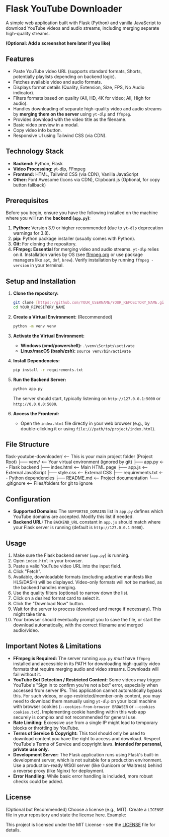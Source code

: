 # Flask YouTube Downloader

A simple web application built with Flask (Python) and vanilla JavaScript to download YouTube videos and audio streams, including merging separate high-quality streams.

**(Optional: Add a screenshot here later if you like)**
## Features

* Paste YouTube video URL (supports standard formats, Shorts, potentially playlists depending on backend logic).
* Fetches available video and audio formats.
* Displays format details (Quality, Extension, Size, FPS, No Audio indicator).
* Filters formats based on quality (All, HD, 4K for video; All, High for audio).
* Handles downloading of separate high-quality video and audio streams by **merging them on the server** using `yt-dlp` and `ffmpeg`.
* Provides download with the video title as the filename.
* Basic video preview in a modal.
* Copy video info button.
* Responsive UI using Tailwind CSS (via CDN).

## Technology Stack

* **Backend:** Python, Flask
* **Video Processing:** yt-dlp, FFmpeg
* **Frontend:** HTML, Tailwind CSS (via CDN), Vanilla JavaScript
* **Other:** Font Awesome (Icons via CDN), Clipboard.js (Optional, for copy button fallback)

## Prerequisites

Before you begin, ensure you have the following installed on the machine where you will run the **backend (`app.py`)**:

1.  **Python:** Version 3.9 or higher recommended (due to `yt-dlp` deprecation warnings for 3.8).
2.  **pip:** Python package installer (usually comes with Python).
3.  **Git:** For cloning the repository.
4.  **FFmpeg:** **Essential** for merging video and audio streams. `yt-dlp` relies on it. Installation varies by OS (see [ffmpeg.org](https://ffmpeg.org/download.html) or use package managers like `apt`, `dnf`, `brew`). Verify installation by running `ffmpeg -version` in your terminal.

## Setup and Installation

1.  **Clone the repository:**
    ```bash
    git clone [https://github.com/YOUR_USERNAME/YOUR_REPOSITORY_NAME.git](https://github.com/YOUR_USERNAME/YOUR_REPOSITORY_NAME.git)
    cd YOUR_REPOSITORY_NAME
    ```

2.  **Create a Virtual Environment:** (Recommended)
    ```bash
    python -m venv venv
    ```

3.  **Activate the Virtual Environment:**
    * **Windows (cmd/powershell):** `.\venv\Scripts\activate`
    * **Linux/macOS (bash/zsh):** `source venv/bin/activate`

4.  **Install Dependencies:**
    ```bash
    pip install -r requirements.txt
    ```

5.  **Run the Backend Server:**
    ```bash
    python app.py
    ```
    The server should start, typically listening on `http://127.0.0.1:5000` or `http://0.0.0.0:5000`.

6.  **Access the Frontend:**
    * Open the `index.html` file directly in your web browser (e.g., by double-clicking it or using `file:///path/to/project/index.html`).

## File Structure

flask-youtube-downloader/   <-- This is your main project folder (Project Root)
├── venv/                   <-- Your virtual environment (ignored by git)
├── app.py                  <-- Flask backend
├── index.html              <-- Main HTML page
├── app.js                  <-- External JavaScript
├── style.css               <-- External CSS
├── requirements.txt        <-- Python dependencies
├── README.md               <-- Project documentation
└── .gitignore              <-- Files/folders for git to ignore

## Configuration

* **Supported Domains:** The `SUPPORTED_DOMAINS` list in `app.py` defines which YouTube domains are accepted. Modify this list if needed.
* **Backend URL:** The `BACKEND_URL` constant in `app.js` should match where your Flask server is running (default is `http://127.0.0.1:5000`).

## Usage

1.  Make sure the Flask backend server (`app.py`) is running.
2.  Open `index.html` in your browser.
3.  Paste a valid YouTube video URL into the input field.
4.  Click "Fetch".
5.  Available, downloadable formats (excluding adaptive manifests like HLS/DASH) will be displayed. Video-only formats will *not* be marked, as the backend handles merging.
6.  Use the quality filters (optional) to narrow down the list.
7.  Click on a desired format card to select it.
8.  Click the "Download Now" button.
9.  Wait for the server to process (download and merge if necessary). This might take time.
10. Your browser should eventually prompt you to save the file, or start the download automatically, with the correct filename and merged audio/video.

## Important Notes & Limitations

* **FFmpeg is Required:** The server running `app.py` *must* have `ffmpeg` installed and accessible in its PATH for downloading high-quality video formats that require merging audio and video streams. Downloads will fail without it.
* **YouTube Bot Detection / Restricted Content:** Some videos may trigger YouTube's "Sign in to confirm you're not a bot" error, especially when accessed from server IPs. This application cannot automatically bypass this. For such videos, or age-restricted/member-only content, you may need to download them manually using `yt-dlp` on your local machine with browser cookies (`--cookies-from-browser BROWSER` or `--cookies cookies.txt`). Implementing cookie handling within this web app securely is complex and not recommended for general use.
* **Rate Limiting:** Excessive use from a single IP might lead to temporary blocks or throttling by YouTube.
* **Terms of Service & Copyright:** This tool should only be used to download content you have the right to access and download. Respect YouTube's Terms of Service and copyright laws. **Intended for personal, private use only.**
* **Development Server:** The Flask application runs using Flask's built-in development server, which is not suitable for a production environment. Use a production-ready WSGI server (like Gunicorn or Waitress) behind a reverse proxy (like Nginx) for deployment.
* **Error Handling:** While basic error handling is included, more robust checks could be added.

## License

(Optional but Recommended) Choose a license (e.g., MIT). Create a `LICENSE` file in your repository and state the license here. Example:

This project is licensed under the MIT License - see the [LICENSE](LICENSE) file for details.
